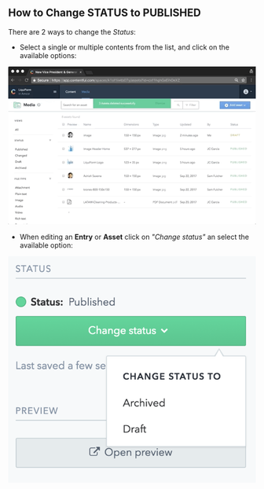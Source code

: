 
## How to Change **STATUS** to **PUBLISHED**

There are 2 ways to change the _Status_:
- Select a single or multiple contents from the list, and click on the available options:

![Publish Asset](./videos/publishAsset.gif)

- When editing an **Entry** or **Asset** click on _"Change status"_ an select the available option:

![Change Status](./images/changeStatus.png)
